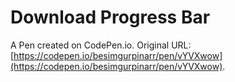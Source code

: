 # Download Progress Bar

A Pen created on CodePen.io. Original URL: [https://codepen.io/besimgurpinarr/pen/vYVXwow](https://codepen.io/besimgurpinarr/pen/vYVXwow).

